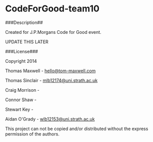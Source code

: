 CodeForGood-team10
==================

###Description##

Created for J.P.Morgans Code for Good event.

UPDATE THIS LATER

###License###

Copyright 2014 

Thomas Maxwell		-	hello@tom-maxwell.com

Thomas Sinclair 	-	mlb12174@uni.strath.ac.uk

Craig Morrison		-

Connor Shaw			- 

Stewart Key			-

Aidan O'Grady		- wlb12153@uni.strath.ac.uk



This project can not be copied and/or distributed without the express permission of the authors.
